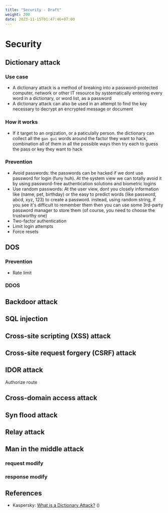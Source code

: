 ```yaml
---
title: "Security - Draft"
weight: 200
date: 2023-11-15T01:47:46+07:00
---
```


# Security

## 

## Dictionary attack

### Use case

- A dictionary attack is a method of breaking into a password-protected computer, network or other IT resource by systematically entering every word in a dictionary, or word list, as a password
- A dictionary attack can also be used in an attempt to find the key necessary to decrypt an encrypted message or document

### How it works

- If it target to an orgization, or a paticulally person. the dictionary can collect all the `gan gui` words around the factor they want to hack, combination all of them in all the possible ways then try each to guess the pass or key they want to hack

### Prevention

- Avoid passwords: the passwords can be hacked if we dont use password for login (funy huh). At the system view we can totally avoid it by using password-free authentication solutions and biometric logins 
- Use random passwords: At the user view, dont you closely information like (name, pet, birthday) or the easy to predict words (like password, abcd, xyz, 123) to create a password. instead, using random string, if you see it's difficult to remember them then you can use some 3rd-party password manager to store them (of course, you need to choose the trustworthy one)
- Two-factor authentication
- Limit login attempts
- Force resets

## DOS

### Prevention
- Rate limit

### DDOS

## Backdoor attack

## SQL injection

## Cross-site scripting (XSS) attack

## Cross-site request forgery (CSRF) attack

## IDOR attack

Authorize route

## Cross-domain access attack

## Syn flood attack

## Relay attack

## Man in the middle attack

### request modify

### response modify

## References

- Kaspersky: [What is a Dictionary Attack?](https://www.kaspersky.com/resource-center/definitions/what-is-a-dictionary-attack) ()